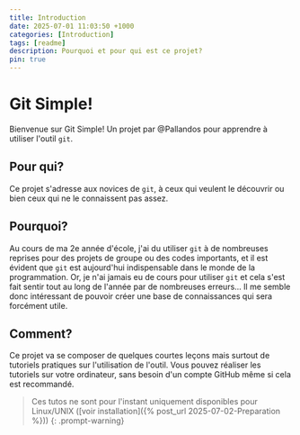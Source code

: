 ```yaml
---
title: Introduction
date: 2025-07-01 11:03:50 +1000
categories: [Introduction]
tags: [readme]
description: Pourquoi et pour qui est ce projet? 
pin: true
---
```


# Git Simple!

Bienvenue sur Git Simple! Un projet par @Pallandos pour apprendre à utiliser l'outil `git`.

## Pour qui? 

Ce projet s'adresse aux novices de `git`, à ceux qui veulent le découvrir ou bien ceux qui ne le connaissent pas assez. 

## Pourquoi? 

Au cours de ma 2e année d'école, j'ai du utiliser `git` à de nombreuses reprises pour des projets de groupe ou des codes importants, et il est évident que `git` est aujourd'hui indispensable dans le monde de la programmation. Or, je n'ai jamais eu de cours pour utiliser `git` et cela s'est fait sentir tout au long de l'année par de nombreuses erreurs... Il me semble donc intéressant de pouvoir créer une base de connaissances qui sera forcément utile.

## Comment? 

Ce projet va se composer de quelques courtes leçons mais surtout de tutoriels pratiques sur l'utilisation de l'outil. Vous pouvez réaliser les tutoriels sur votre ordinateur, sans besoin d'un compte GitHub même si cela est recommandé. 

> Ces tutos ne sont pour l'instant uniquement disponibles pour Linux/UNIX ([voir installation]({% post_url 2025-07-02-Preparation %}))
{: .prompt-warning}